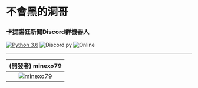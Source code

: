 # 不會黑的洞哥
### 卡提諾狂新聞Discord群機器人
[![Python 3.6](https://img.shields.io/badge/python-3.6-blue.svg)](https://www.python.org/downloads/release/python-367/)
![Discord.py](https://img.shields.io/badge/discord.py-1.3.1-blue?style=flat&logo=discord)
![Online](https://img.shields.io/badge/Status-Closed-red)

---

|(開發者) minexo79|  
|:--------------:|  
|[![minexo79](https://avatars0.githubusercontent.com/u/54303621?s=128&v=4)](https://github.com/minexo79)|
